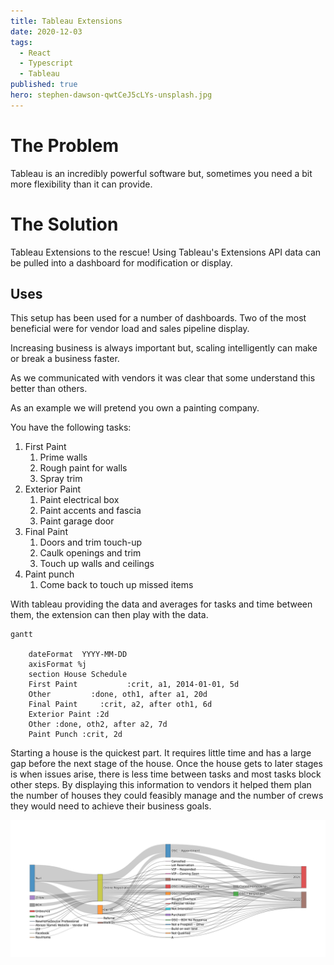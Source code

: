 ```yaml
---
title: Tableau Extensions
date: 2020-12-03
tags:
  - React
  - Typescript
  - Tableau
published: true
hero: stephen-dawson-qwtCeJ5cLYs-unsplash.jpg
---
```


<!-- - The Problem
  - Tableau doesn't always have the necessary flexibilty to display data -->


# The Problem

Tableau is an incredibly powerful software but, sometimes you need a bit more flexibility than it can provide. 

# The Solution

Tableau Extensions to the rescue! Using Tableau's Extensions API data can be pulled into a dashboard for modification or display.

## Uses

This setup has been used for a number of dashboards. Two of the most beneficial were for vendor load and sales pipeline display.

Increasing business is always important but, scaling intelligently can make or break a business faster. 

As we communicated with vendors it was clear that some understand this better than others. 

As an example we will pretend you own a painting company. 

You have the following tasks:
1. First Paint
   1. Prime walls
   2. Rough paint for walls
   3. Spray trim
2. Exterior Paint
   1. Paint electrical box
   2. Paint accents and fascia
   3. Paint garage door
3. Final Paint
   1. Doors and trim touch-up
   2. Caulk openings and trim
   3. Touch up walls and ceilings
4. Paint punch
   1. Come back to touch up missed items


With tableau providing the data and averages for tasks and time between them, the extension can then play with the data. 

<!-- Because first paint, final paint and, paint punch are blocking this is where issues tend to pop up. -->

```mermaid
gantt

    dateFormat  YYYY-MM-DD
    axisFormat %j
    section House Schedule
    First Paint           :crit, a1, 2014-01-01, 5d
    Other         :done, oth1, after a1, 20d
    Final Paint     :crit, a2, after oth1, 6d
    Exterior Paint :2d
    Other :done, oth2, after a2, 7d
    Paint Punch :crit, 2d

```
Starting a house is the quickest part. It requires little time and has a large gap before the next stage of the house. Once the house gets to later stages is when issues arise, there is less time between tasks and most tasks block other steps.
By displaying this information to vendors it helped them plan the number of houses they could feasibly manage and the number of crews they would need to achieve their business goals.





![Sales Sankey](newplot.png)
